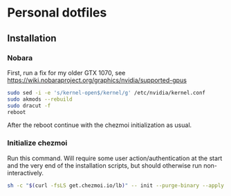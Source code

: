 # Personal dotfiles

## Installation

### Nobara

First, run a fix for my older GTX 1070, see https://wiki.nobaraproject.org/graphics/nvidia/supported-gpus

```sh
sudo sed -i -e 's/kernel-open$/kernel/g' /etc/nvidia/kernel.conf
sudo akmods --rebuild
sudo dracut -f
reboot
```

After the reboot continue with the chezmoi initialization as usual.

### Initialize chezmoi

Run this command.
Will require some user action/authentication at the start and the very end
of the installation scripts, but should otherwise run non-interactively.

```sh
sh -c "$(curl -fsLS get.chezmoi.io/lb)" -- init --purge-binary --apply sadamczyk
```
